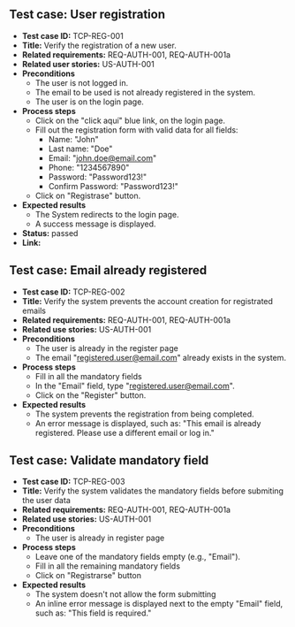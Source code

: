 ## Test case: User registration
- **Test case ID:** TCP-REG-001
- **Title:** Verify the registration of a new user.
- **Related requirements:** REQ-AUTH-001, REQ-AUTH-001a
- **Related user stories:** US-AUTH-001
- **Preconditions**
    - The user is not logged in.
    - The email to be used is not already registered in the system.
    - The user is on the login page.
- **Process steps**
    - Click on the "click aquí" blue link, on the login page.
    - Fill out the registration form with valid data for all fields:
        - Name: "John"
        - Last name: "Doe"
        - Email: "john.doe@email.com"
        - Phone: "1234567890"
        - Password: "Password123!"
        - Confirm Password: "Password123!"
    - Click on "Registrase" button.
- **Expected results**
    - The System redirects to the login page.
    - A success message is displayed.
- **Status:** passed
- **Link:**

## Test case: Email already registered
- **Test case ID:** TCP-REG-002
- **Title:** Verify the system prevents the account creation for registrated emails
- **Related requirements:** REQ-AUTH-001, REQ-AUTH-001a
- **Related use stories:** US-AUTH-001
- **Preconditions**
    - The user is already in the register page
    - The email "registered.user@email.com" already exists in the system.
- **Process steps**
    - Fill in all the mandatory fields
    - In the "Email" field, type "registered.user@email.com".
    - Click on the "Register" button.
- **Expected results**
    - The system prevents the registration from being completed.
    - An error message is displayed, such as: "This email is already registered. Please use a different email or log in."

## Test case: Validate mandatory field
- **Test case ID:** TCP-REG-003
- **Title:** Verify the system validates the mandatory fields before submiting the user data
- **Related requirements:** REQ-AUTH-001, REQ-AUTH-001a
- **Related use stories:** US-AUTH-001
- **Preconditions**
    - The user is already in register page
- **Process steps**
    - Leave one of the mandatory fields empty (e.g., "Email").
    - Fill in all the remaining mandatory fields
    - Click on "Registrarse" button
- **Expected results**
    - The system doesn't not allow the form submitting
    - An inline error message is displayed next to the empty "Email" field, such as: "This field is required."
